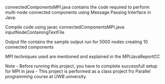 connectedComponentsMPI.java contains the code required to perform multi-node connected components using Message Passing Interface in Java.

Compile code using javac connectedComponentsMPI.java inputNodeContainingTextFile

Output file contains the sample output run for 5000 nodes creating 10 connected components

MPI techniques used are mentioned and explained in the MPIJavaReportCC

Note - Before running this project, you have to complete successfull setup for MPI in java
     - This project is performed as a class project fro Parallel programming course at UWB university.
